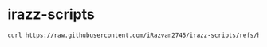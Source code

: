 # irazz-scripts


```bash
curl https://raw.githubusercontent.com/iRazvan2745/irazz-scripts/refs/heads/main/install.sh | bash
```
